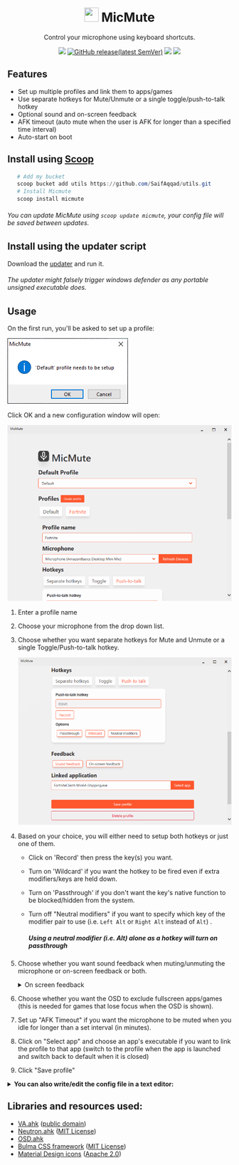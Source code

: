 <h1 align="center">
    <img src="./src/resources/MicMute.ico" width="32" height="32"></img>
    MicMute
</h1>
<p align="center">
    Control your microphone using keyboard shortcuts.
</p>
<p align="center">
    <a href="https://github.com/SaifAqqad/AHK_MicMute/actions?query=workflow%3Acompile_prerelease"><img src="https://img.shields.io/github/workflow/status/SaifAqqad/AHK_MicMute/compile_prerelease?style=flat-square"></img></a>
    <a href="https://github.com/SaifAqqad/AHK_MicMute/releases/latest"><img alt="GitHub release(latest SemVer)"src="https://img.shields.io/github/v/release/SaifAqqad/AHK_MicMute?label=latest&sort=semver&style=flat-square"></a>
    <a href="https://github.com/SaifAqqad/AHK_MicMute/releases/latest"><img src="https://img.shields.io/github/downloads/SaifAqqad/AHK_MicMute/total?style=flat-square"></img></a>
    <a href="https://www.autohotkey.com/docs/AHKL_ChangeLog.htm"><img src="https://img.shields.io/badge/AHK-v1.1.33.02-brightgreen?style=flat-square"></img></a>
</p>

## Features

   * Set up multiple profiles and link them to apps/games
   * Use separate hotkeys for Mute/Unmute or a single toggle/push-to-talk hotkey
   * Optional sound and on-screen feedback
   * AFK timeout (auto mute when the user is AFK for longer than a specified time interval)
   * Auto-start on boot

## Install using [Scoop](https://scoop.sh)

   ```powershell
      # Add my bucket
      scoop bucket add utils https://github.com/SaifAqqad/utils.git
      # Install Micmute
      scoop install micmute
   ```
   ###### You can update MicMute using `scoop update micmute`, your config file will be saved between updates.

## Install using the updater script
   Download the [updater](https://github.com/SaifAqqad/AHK_MicMute/releases/latest/download/updater.exe) and run it.
  ###### The updater might falsely trigger windows defender as any portable unsigned executable does.
## Usage

On the first run, you'll be asked to set up a profile:

![](./src/resources/firstsetupdialog.png)

Click OK and a new configuration window will open:

![](./src/resources/configwindow_1.png)

1. Enter a profile name

2. Choose your microphone from the drop down list.

3. Choose whether you want separate hotkeys for Mute and Unmute or a single Toggle/Push-to-talk hotkey.

      ![](./src/resources/configwindow_2.png)


4. Based on your choice, you will either need to setup both hotkeys or just one of them.
        
   - Click on 'Record' then press the key(s) you want.
   - Turn on 'Wildcard' if you want the hotkey to be fired even if extra modifiers/keys are held down.
   - Turn on 'Passthrough' if you don't want the key's native function to be blocked/hidden from the system.
   - Turn off "Neutral modifiers" if you want to specify which key of the modifier pair to use (i.e. `Left Alt` or `Right Alt` instead of `Alt`) .
      
      ##### Using a neutral modifier (i.e. Alt) alone as a hotkey will turn on passthrough
   
5. Choose whether you want sound feedback when muting/unmuting the microphone or on-screen feedback or both.



   <details><summary>On screen feedback</summary>
   
   ![](./src/resources/OSD.gif)
   ![](./src/resources/OSD_light.gif)
   
   </details>

6. Choose whether you want the OSD to exclude fullscreen apps/games (this is needed for games that lose focus when the OSD is shown).

7. Set up "AFK Timeout" if you want the microphone to be muted when you idle for longer than a set interval (in minutes).

8. Click on "Select app" and choose an app's executable if you want to link the profile to that app (switch to the profile when the app is launched and switch back to default when it is closed)

9. Click "Save profile"


<details><summary><b>You can also write/edit the config file in a text editor:</b></summary> 

## Editing the config file
 Hold shift when asked to setup a profile or when clicking "Edit configuration" from the tray menu, and the config file will open in a text editor

![](./src/resources/firstsetupdialog.png)

```json
{
    "DefaultProfile": "Default",
    "Profiles": [
        {
            "afkTimeout": "2",
            "ExcludeFullscreen": 1,
            "LinkedApp": "",
            "Microphone": "Microphone (AmazonBasics Desktop Mini Mic)",
            "MuteHotkey": "*RShift",
            "OnscreenFeedback": 1,
            "ProfileName": "Default",
            "PushToTalk": 0,
            "SoundFeedback": 1,
            "UnmuteHotkey": "*RShift",
            "UpdateWithSystem": 1
        }
    ]
}
```

1. `Microphone` can be any substring of your microphone's name or the controller's name as shown in this image:
   <details><summary>image</summary>

   ![](./src/resources/Controlpaneldialog.png)

   </details>
   
   you can also leave it as `"capture"` to select the default microphone
### 
2. Both `MuteHotkey` and `UnmuteHotkey` can be any hotkey supported by AHK, use this [List of keys](https://www.autohotkey.com/docs/KeyList.htm) as a reference, you can also combine them with [hotkey modifiers](https://www.autohotkey.com/docs/Hotkeys.htm#Symbols).

   You can set both to the same hotkey to make it a toggle.


   Examples: `"<^M"`: left ctrl+M, `"RShift"`: right shift, `"^!T"`: ctrl+alt+T, `"LControl & XButton1"`: left ctrl+ mouse 4


3. Set `PushToTalk` to `1` to enable PTT,  `MuteHotkey` and `UnmuteHotkey` need to be set to the same hotkey first.

4. Both `SoundFeedback` and `OnscreenFeedback` can be set to either `0` or `1`, you can also set `ExcludeFullscreen` to 1 to stop the OSD from showing on top of fullscreen applications
   <details><summary>On screen feedback</summary>

   ![](./src/resources/OSD.gif)

   </details>
   
5. If `UpdateWithSystem` is set to 1, the tray icon will update whenever the microphone is muted/unmuted by the OS or other applications.

</details>

## Libraries and resources used:

   * [VA.ahk](https://autohotkey.com/board/topic/21984-vista-audio-control-functions/) ([public domain](https://autohotkey.com/board/topic/36032-lexikos-default-copyright-license/))
   * [Neutron.ahk](https://github.com/G33kDude/Neutron.ahk) ([MIT License](https://github.com/G33kDude/Neutron.ahk/blob/master/LICENSE))
   * [OSD.ahk](https://github.com/SaifAqqad/AHK_Script/blob/master/src/Lib/OSD.ahk)
   * [Bulma CSS framework](https://bulma.io/) ([MIT License](https://github.com/jgthms/bulma/blob/master/LICENSE))
   * [Material Design icons](https://github.com/Templarian/MaterialDesign) ([Apache 2.0](https://github.com/Templarian/MaterialDesign/blob/master/LICENSE))
